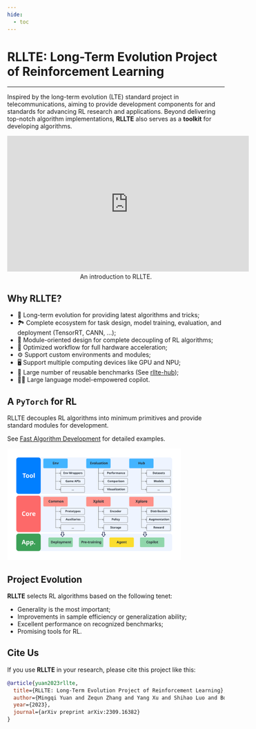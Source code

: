 ```yaml
---
hide:
  - toc
---
```


# **RLLTE: Long-Term Evolution Project of Reinforcement Learning**



---

Inspired by the long-term evolution (LTE) standard project in telecommunications, aiming to provide development components for and standards for advancing RL research and applications. Beyond delivering top-notch algorithm implementations, **RLLTE** also serves as a **toolkit** for developing algorithms.

<div align="center">
<iframe width="560" height="315" src="https://www.youtube.com/embed/PMF6fa72bmE?si=oDLvQqxVrMP31Iqk" title="YouTube video player" frameborder="0" allow="accelerometer; autoplay; clipboard-write; encrypted-media; gyroscope; picture-in-picture; web-share" allowfullscreen></iframe>
<br>
An introduction to RLLTE.
</div>

## **Why RLLTE?**
- 🧬 Long-term evolution for providing latest algorithms and tricks;
- 🏞️ Complete ecosystem for task design, model training, evaluation, and deployment (TensorRT, CANN, ...);
- 🧱 Module-oriented design for complete decoupling of RL algorithms;
- 🚀 Optimized workflow for full hardware acceleration;
- ⚙️ Support custom environments and modules;
- 🖥️ Support multiple computing devices like GPU and NPU;
- 💾 Large number of reusable benchmarks (See [rllte-hub](https://hub.rllte.dev));
- 👨‍✈️ Large language model-empowered copilot.

## **A `PyTorch` for RL**
RLLTE decouples RL algorithms into minimum primitives and provide standard modules for development. 

See [Fast Algorithm Development]() for detailed examples.
<div align=left>
<img src='./assets/images/structure.svg' style="width: 80%">
</div>


## **Project Evolution**
**RLLTE** selects RL algorithms based on the following tenet:

- Generality is the most important;
- Improvements in sample efficiency or generalization ability;
- Excellent performance on recognized benchmarks;
- Promising tools for RL.

## **Cite Us**
If you use **RLLTE** in your research, please cite this project like this:
```bibtex
@article{yuan2023rllte,
  title={RLLTE: Long-Term Evolution Project of Reinforcement Learning}, 
  author={Mingqi Yuan and Zequn Zhang and Yang Xu and Shihao Luo and Bo Li and Xin Jin and Wenjun Zeng},
  year={2023},
  journal={arXiv preprint arXiv:2309.16382}
}
```